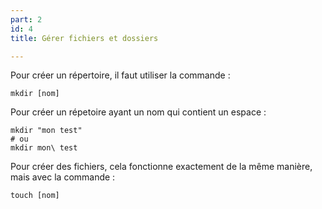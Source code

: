 ```yaml
---
part: 2
id: 4
title: Gérer fichiers et dossiers

---
```

Pour créer un répertoire, il faut utiliser la commande :

    mkdir [nom]

Pour créer un répetoire ayant un nom qui contient un espace :

    mkdir "mon test"
    # ou
    mkdir mon\ test

Pour créer des fichiers, cela fonctionne exactement de la même manière, mais avec la commande :

    touch [nom]